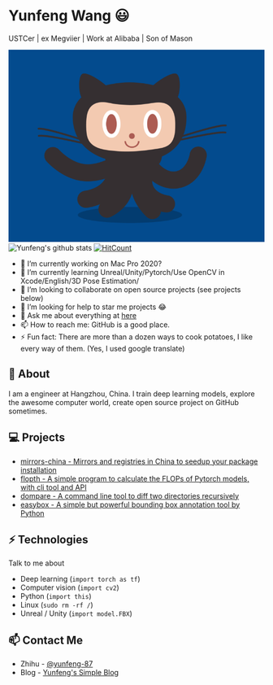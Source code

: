 # Yunfeng Wang 😃
USTCer | ex Megviier | Work at Alibaba | Son of Mason


![gif](https://github.com/vra/vra/blob/master/octocat.gif?raw=true)
![Yunfeng's github stats](https://github-readme-stats.vercel.app/api?username=vra&show_icons=true&hide_border=true) [![HitCount](http://hits.dwyl.com/onimur/onimur.svg)](http://hits.dwyl.com/onimur/onimur)

- 🔭 I’m currently working on Mac Pro 2020?
- 🌱 I’m currently learning Unreal/Unity/Pytorch/Use OpenCV in Xcode/English/3D Pose Estimation/
- 👯 I’m looking to collaborate on open source projects (see projects below)
- 🤔 I’m looking for help to star me projects  😂
- 💬 Ask me about everything at [here](https://github.com/vra/vra/issues)
- 📫 How to reach me: GitHub is a good place.
- ⚡ Fun fact: There are more than a dozen ways to cook potatoes, I like every way of them. (Yes, I used google translate)

## 🧐 About
I am a engineer at Hangzhou, China. I train deep learning models, explore the awesome computer world, create open source project on GitHub sometimes. 

## 💻 Projects
- [mirrors-china - Mirrors and registries in China to seedup your package installation](https://github.com/vra/mirrors-china)
- [flopth - A simple program to calculate the FLOPs of Pytorch models, with cli tool and API](https://github.com/vra/flopth)
- [dompare - A command line tool to diff two directories recursively](https://github.com/vra/dompare)
- [easybox - A simple but powerful bounding box annotation tool by Python](https://github.com/vra/easybox)

## ⚡ Technologies
Talk to me about
- Deep learning (`import torch as tf`)
- Computer vision (`import cv2`)
- Python (`import this`)
- Linux (`sudo rm -rf /`)
- Unreal / Unity (`import model.FBX`)



## 📫 Contact Me
- Zhihu - [@yunfeng-87](https://www.zhihu.com/people/yunfeng-87)
- Blog - [Yunfeng's Simple Blog](https://vra.github.io/about)
<!--
**vra/vra** is a ✨ _special_ ✨ repository because its `README.md` (this file) appears on your GitHub profile.

Here are some ideas to get you started:

- 🔭 I’m currently working on ...
- 🌱 I’m currently learning ...
- 👯 I’m looking to collaborate on ...
- 🤔 I’m looking for help with ...
- 💬 Ask me about ...
- 📫 How to reach me: ...
- 😄 Pronouns: ...
- ⚡ Fun fact: ...
-->
